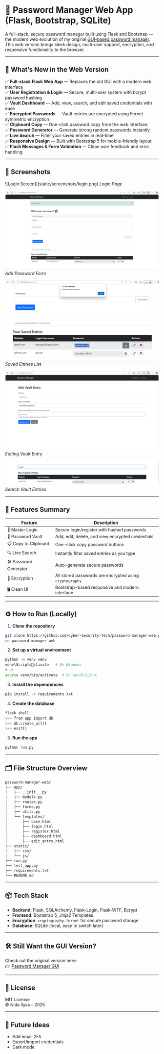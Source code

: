 
# 🔐 Password Manager Web App (Flask, Bootstrap, SQLite)

A full-stack, secure password manager built using Flask and Bootstrap — the modern web evolution of my original [GUI-based password manager](https://github.com/Cyber-Security-Tech/password-manager-gui).  
This web version brings sleek design, multi-user support, encryption, and responsive functionality to the browser.

---

## 🚀 What’s New in the Web Version

✅ **Full-stack Flask Web App** — Replaces the old GUI with a modern web interface  
✅ **User Registration & Login** — Secure, multi-user system with bcrypt password hashing  
✅ **Vault Dashboard** — Add, view, search, and edit saved credentials with ease  
✅ **Encrypted Passwords** — Vault entries are encrypted using Fernet symmetric encryption  
✅ **Clipboard Copy** — One-click password copy from the web interface  
✅ **Password Generator** — Generate strong random passwords instantly  
✅ **Live Search** — Filter your saved entries in real-time  
✅ **Responsive Design** — Built with Bootstrap 5 for mobile-friendly layout  
✅ **Flash Messages & Form Validation** — Clean user feedback and error handling

---

## 📸 Screenshots

![Login Screen]](static/screenshots/login.png)
*Login Page*

![Dashboard - Add Password](static/screenshots/dashboard_add_password.png)
*Add Password Form*

![Dashboard - Saved Entries](static/screenshots/dashboard_saved_entries.png)
*Saved Entries List*

![Edit Vault Entry](static/screenshots/edit_vault_entry.png)
*Editing Vault Entry*

![Search Vault Entries](static/screenshots/search_vault_entries.png)
*Search Vault Entries*

---

## 🧠 Features Summary

| Feature                  | Description                                             |
|--------------------------|---------------------------------------------------------|
| 🔐 Master Login          | Secure login/register with hashed passwords             |
| 🔑 Password Vault        | Add, edit, delete, and view encrypted credentials       |
| 📋 Copy to Clipboard     | One-click copy password buttons                         |
| 🔍 Live Search           | Instantly filter saved entries as you type              |
| 🛠 Password Generator     | Auto-generate secure passwords                          |
| 🧊 Encryption            | All stored passwords are encrypted using `cryptography` |
| 🖥️ Clean UI              | Bootstrap-based responsive and modern interface         |

---

## ⚙️ How to Run (Locally)

1. **Clone the repository**  
```bash
git clone https://github.com/Cyber-Security-Tech/password-manager-web.git
cd password-manager-web
```

2. **Set up a virtual environment**  
```bash
python -m venv venv
venv\Scriptsctivate   # On Windows
# or
source venv/bin/activate  # On macOS/Linux
```

3. **Install the dependencies**  
```bash
pip install -r requirements.txt
```

4. **Create the database**
```bash
flask shell
>>> from app import db
>>> db.create_all()
>>> exit()
```

5. **Run the app**  
```bash
python run.py
```

---

## 🗂️ File Structure Overview

```
password-manager-web/
├── app/
│   ├── __init__.py
│   ├── models.py
│   ├── routes.py
│   ├── forms.py
│   ├── utils.py
│   └── templates/
│       ├── base.html
│       ├── login.html
│       ├── register.html
│       ├── dashboard.html
│       ├── edit_entry.html
├── static/
│   ├── css/
│   └── js/
├── run.py
├── test_app.py
├── requirements.txt
└── README.md
```

---

## 📦 Tech Stack

- **Backend**: Flask, SQLAlchemy, Flask-Login, Flask-WTF, Bcrypt  
- **Frontend**: Bootstrap 5, Jinja2 Templates  
- **Encryption**: `cryptography.fernet` for secure password storage  
- **Database**: SQLite (local, easy to switch later)

---

## 🛠️ Still Want the GUI Version?

Check out the original version here:  
👉 [Password Manager GUI](https://github.com/Cyber-Security-Tech/password-manager-gui)

---

## 📄 License

MIT License  
© Nida Ilyas – 2025

---

## 🙌 Future Ideas

- Add email 2FA  
- Export/import credentials  
- Dark mode
